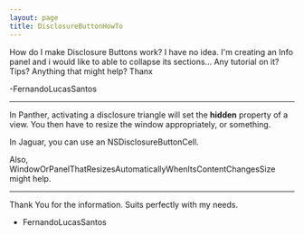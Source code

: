 ```yaml
---
layout: page
title: DisclosureButtonHowTo
---
```


How do I make Disclosure Buttons work? I have no idea. I'm creating an Info panel and i would like to able to collapse its sections... Any tutorial on it? Tips? Anything that might help? Thanx

-FernandoLucasSantos

----

In Panther, activating a disclosure triangle will set the **hidden** property of a view. You then have to resize the window appropriately, or something.

In Jaguar, you can use an NSDisclosureButtonCell.

Also, WindowOrPanelThatResizesAutomaticallyWhenItsContentChangesSize might help.

----

Thank You for the information. Suits perfectly with my needs.
- FernandoLucasSantos


